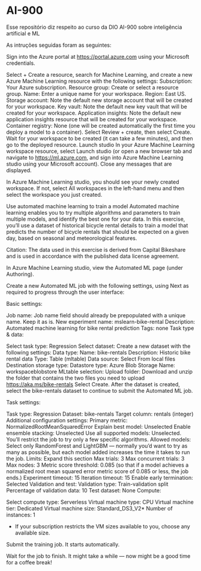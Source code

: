 # AI-900
Esse repositório diz respeito ao curso da DIO AI-900 sobre inteligência artificial e ML

As intruções seguidas foram as seguintes:

Sign into the Azure portal at https://portal.azure.com using your Microsoft credentials.

Select + Create a resource, search for Machine Learning, and create a new Azure Machine Learning resource with the following settings:
Subscription: Your Azure subscription.
Resource group: Create or select a resource group.
Name: Enter a unique name for your workspace.
Region: East US.
Storage account: Note the default new storage account that will be created for your workspace.
Key vault: Note the default new key vault that will be created for your workspace.
Application insights: Note the default new application insights resource that will be created for your workspace.
Container registry: None (one will be created automatically the first time you deploy a model to a container).
Select Review + create, then select Create. Wait for your workspace to be created (it can take a few minutes), and then go to the deployed resource.
Launch studio
In your Azure Machine Learning workspace resource, select Launch studio (or open a new browser tab and navigate to https://ml.azure.com, and sign into Azure Machine Learning studio using your Microsoft account). Close any messages that are displayed.

In Azure Machine Learning studio, you should see your newly created workspace. If not, select All workspaces in the left-hand menu and then select the workspace you just created.

Use automated machine learning to train a model
Automated machine learning enables you to try multiple algorithms and parameters to train multiple models, and identify the best one for your data. In this exercise, you’ll use a dataset of historical bicycle rental details to train a model that predicts the number of bicycle rentals that should be expected on a given day, based on seasonal and meteorological features.

Citation: The data used in this exercise is derived from Capital Bikeshare and is used in accordance with the published data license agreement.

In Azure Machine Learning studio, view the Automated ML page (under Authoring).

Create a new Automated ML job with the following settings, using Next as required to progress through the user interface:

Basic settings:

Job name: Job name field should already be prepopulated with a unique name. Keep it as is.
New experiment name: mslearn-bike-rental
Description: Automated machine learning for bike rental prediction
Tags: none
Task type & data:

Select task type: Regression
Select dataset: Create a new dataset with the following settings:
Data type:
Name: bike-rentals
Description: Historic bike rental data
Type: Table (mltable)
Data source:
Select From local files
Destination storage type:
Datastore type: Azure Blob Storage
Name: workspaceblobstore
MLtable selection:
Upload folder: Download and unzip the folder that contains the two files you need to upload https://aka.ms/bike-rentals
Select Create. After the dataset is created, select the bike-rentals dataset to continue to submit the Automated ML job.

Task settings:

Task type: Regression
Dataset: bike-rentals
Target column: rentals (integer)
Additional configuration settings:
Primary metric: NormalizedRootMeanSquaredError
Explain best model: Unselected
Enable ensemble stacking: Unselected
Use all supported models: Unselected. You’ll restrict the job to try only a few specific algorithms.
Allowed models: Select only RandomForest and LightGBM — normally you’d want to try as many as possible, but each model added increases the time it takes to run the job.
Limits: Expand this section
Max trials: 3
Max concurrent trials: 3
Max nodes: 3
Metric score threshold: 0.085 (so that if a model achieves a normalized root mean squared error metric score of 0.085 or less, the job ends.)
Experiment timeout: 15
Iteration timeout: 15
Enable early termination: Selected
Validation and test:
Validation type: Train-validation split
Percentage of validation data: 10
Test dataset: None
Compute:

Select compute type: Serverless
Virtual machine type: CPU
Virtual machine tier: Dedicated
Virtual machine size: Standard_DS3_V2*
Number of instances: 1
* If your subscription restricts the VM sizes available to you, choose any available size.

Submit the training job. It starts automatically.

Wait for the job to finish. It might take a while — now might be a good time for a coffee break!
